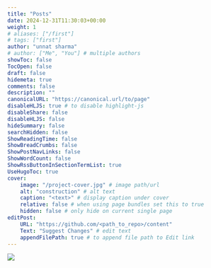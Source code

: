 ```yaml
---
title: "Posts"
date: 2024-12-31T11:30:03+00:00
weight: 1
# aliases: ["/first"]
# tags: ["first"]
author: "unnat sharma"
# author: ["Me", "You"] # multiple authors
showToc: false
TocOpen: false
draft: false
hidemeta: true
comments: false
description: ""
canonicalURL: "https://canonical.url/to/page"
disableHLJS: true # to disable highlight-js
disableShare: false
disableHLJS: false
hideSummary: false
searchHidden: false 
ShowReadingTime: false
ShowBreadCrumbs: false 
ShowPostNavLinks: false
ShowWordCount: false
ShowRssButtonInSectionTermList: true
UseHugoToc: true
cover:
    image: "/project-cover.jpg" # image path/url
    alt: "construction" # alt text
    caption: "<text>" # display caption under cover
    relative: false # when using page bundles set this to true
    hidden: false # only hide on current single page
editPost:
    URL: "https://github.com/<path_to_repo>/content"
    Text: "Suggest Changes" # edit text
    appendFilePath: true # to append file path to Edit link
---
```

![](/project-cover.jpg)